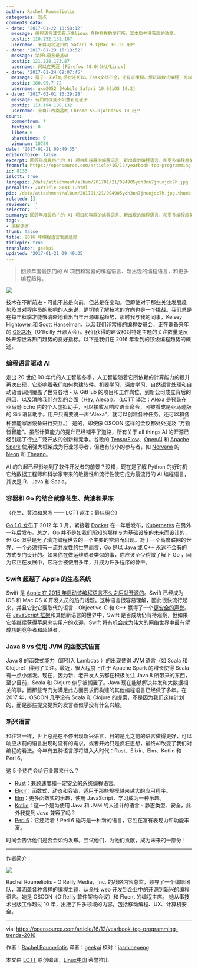 ```yaml
---
author: Rachel Roumeliotis
categories: 观点
comments_data:
- date: '2017-01-22 10:58:12'
  message: 编程语言其实有点像linux 各种各样的发行版，其本质并没有质的改变。
  postip: 110.252.132.187
  username: 来自河北沧州的 Safari 9.1|Mac 10.11 用户
- date: '2017-01-23 15:19:52'
  message: 学好C语言是基础
  postip: 121.228.173.87
  username: 何以在天涯 [Firefox 48.0|GNU/Linux]
- date: '2017-01-24 09:07:45'
  message: 看了一天elm,感觉还可以。Task文档不全，还有点模糊。想玩函数式编程，可以看下erlang
  postip: 180.99.7.72
  username: gxm2052 [Mobile Safari 10.0|iOS 10.2]
- date: '2017-02-01 16:29:28'
  message: 有质的改变不如重新造轮子
  postip: 113.194.100.132
  username: 来自江西南昌的 Chrome 55.0|Windows 10 用户
count:
  commentnum: 4
  favtimes: 0
  likes: 0
  sharetimes: 0
  viewnum: 10759
date: '2017-01-21 09:49:35'
editorchoice: false
excerpt: 回顾年度最热门的 AI 项目和容器的编程语言、新出现的编程语言，和更多编程趋势。
fromurl: https://opensource.com/article/16/12/yearbook-top-programming-trends-2016
id: 8133
islctt: true
largepic: /data/attachment/album/201701/21/094905ydh3nn7jnuojdc7h.jpg
permalink: /article-8133-1.html
pic: /data/attachment/album/201701/21/094905ydh3nn7jnuojdc7h.jpg.thumb.jpg
related: []
reviewer: ''
selector: ''
summary: 回顾年度最热门的 AI 项目和容器的编程语言、新出现的编程语言，和更多编程趋势。
tags:
- 编程语言
thumb: false
title: 2016 年编程语言发展趋势
titlepic: true
translator: geekpi
updated: '2017-01-21 09:49:35'
---
```



> 
> 回顾年度最热门的 AI 项目和容器的编程语言、新出现的编程语言，和更多编程趋势。
> 
> 
> 


![](/data/attachment/album/201701/21/094905ydh3nn7jnuojdc7h.jpg)


技术在不断前进 - 可能不总是向前，但总是在变动。但即使对于那些关注发展趋势及其对程序员的影响的人来说，确切地了解技术的方向也是一个挑战。我们总是在每年秋季才能够清晰地看出当年开源编程趋势，那时我与我的同事，Kelsey Hightower 和 Scott Hanselman，以及我们非常棒的编程委员会，正在筹备来年的 [OSCON](http://conferences.oreilly.com/oscon/oscon-tx)（O'Reilly 开源大会）。我们获得的建议和对特定主题的关注数量是反映开源世界热门趋势的良好指标。以下是我们在 2016 年看到的顶级编程趋势的概述。


### 编程语言驱动 AI


走出 20 世纪 90 年代的人工智能冬季，人工智能随着它所依赖的计算能力的提升再次出现，它影响着我们如何构建软件。机器学习、深度学习、自然语言处理和自动语音识别覆盖了世界各地 - 从 GitHub 的项目和工作岗位，到新公司成立背后的原因，以及清除我们杂乱的台面（Hey, Alexa!）。（LCTT 译注：Alexa 是预装在亚马逊 Echo 内的个人虚拟助手，可以接收及响应语音命令，可被看成是亚马逊版的 Siri 语音助手。用户只需要说一声“Alexa”，就可以创建各种任务，还可以和各种智能家居设备进行交互。） 是的，即使像 OSCON 这样的会议都处处提及 <ruby> “万物皆智能” <rt>  all things AI </rt></ruby> 。虽然计算能力的提升已经铺平了道路，所有关于 all things AI 的开源已经引起了行业广泛开放的创新和竞争。谷歌的 [TensorFlow](https://www.tensorflow.org/)、[OpenAI](https://openai.com/blog/) 和 [Apache Spark](http://spark.apache.org/) 使用强大框架成为行业领导者，但也有较小的参与者，如 [Nervana](https://www.nervanasys.com/) 的 [Neon](https://github.com/NervanaSystems/neon) 和 [Theano](https://github.com/benanne/nervana_theano)。


AI 的兴起已经影响到了软件开发者的前景？没错，现在是了解 Python 的好时机 - 它给数据工程师和科学家带来的敏捷性和流行性使它成为最流行的 AI 编程语言，其次是 R、Java 和 Scala。


### 容器和 Go 的结合就像花生、黄油和果冻


（花生、黄油和果冻 —— LCTT译注：最佳组合）


[Go 1.0 发布](https://blog.golang.org/go-version-1-is-released)于 2012 年 3 月。紧接着 [Docker](https://opensource.com/resources/what-docker) 在一年后发布，[Kubernetes](https://opensource.com/resources/what-is-kubernetes) 在另外一年后发布。总之，Go 并不是如我们所知的那样专为基础设施的未来而设计的，但 Go 似乎是为了填充编程世界的一个主要的空洞而出现。对于一个高度联网的世界、一个必须拥有一流并发性的世界而言，Go 是以 Java 或 C++ 永远不会有的方式专门设计的。如果你在做运维或者类似的事，你应该至少稍微了解下 Go ，因为它正在发展中，它将会被使用多年，并成为许多程序的骨干。


### Swift 超越了 Apple 的生态系统


Swift 是 [Apple 在 2015 年启动该编程语言不久之后就开源的](/article-6689-1.html)。Swift 已经成为 iOS 和 Mac OS X 开发人员的热门话题。这种语言很容易理解，因此很快流行起来，并且它比它要取代的语言 - Objective-C 和 C++ 赢得了一个[更安全的声誉](http://www.infoworld.com/article/2920333/mobile-development/swift-vs-objective-c-10-reasons-the-future-favors-swift.html)。在 [JavaScript 框架](https://opensource.com/article/16/11/15-javascript-frameworks-libraries)和其他新语言的世界中，Swift 是否成功仍有待观察，但如果它能继续获得苹果忠实用户的欢迎，Swift 将有机会成为伟大的网络世界中最有望成功的竞争者和超越者。


### Java 8 vs 使用 JVM 的函数式语言


Java 8 的函数式能力（即引入 Lambdas ）的出现使得 JVM 语言（如 Scala 和 Clojure）得到了关注。最近，很大程度上由于 Apache Spark 的增长使得 Scala 有一点小爆发。现在，因为新、老开发人员都在积极关注 Java 8 所带来的东西，至少目前，Scala 和 Clojure 似乎被搁置了。Java 现在能够解决并发和大数据相关的事，而那些专门为满足此方面要求而构建的其他编程语言已经做了多年。在 2017 年，OSCON 几乎没有 Scala 和 Clojure 的提案，不是因为我们这样计划的，而是那些提交提案的发言者似乎没有什么兴趣。


### 新兴语言


和往常一样，世上总是在不停出现新兴语言，目的是比之前的语言做得更好，可以响应从前的语言出现时没有的需求，或者开始只是疯狂思想，最终却改变了我们对编程的看法。今年有五种语言即将进入大时代：Rust、Elixir、Elm、Kotlin 和 Perl 6。


这 5 个热门会给行业带来什么？


* [Rust](https://www.rust-lang.org/en-US/)：兼顾速度和一定安全的系统编程语言。
* [Elixir](http://elixir-lang.org/)：函数式、动态和容错，适用于那些规模越来越大的应用程序。
* [Elm](http://elm-lang.org/)：更多函数式的乐趣，使用 JavaScript，学习成为一种乐趣。
* [Kotlin](https://kotlinlang.org/)：这一个是为使用 Java 和 JVM 的人设计的语言 - 静态类型、安全，此外我提到 Java 兼容了吗？
* [Perl 6](https://perl6.org/)：它还活着！Perl 6 碰巧是一种新的语言，它胜在富有表现力和功能丰富。


时间会告诉他们是否会如约发布。尝试他们，为他们贡献，成为未来的一部分！




---


作者简介：


![](/data/attachment/album/201701/21/094939kz371nwxso777496.jpg)


Rachel Roumeliotis - O'Reilly Media，Inc. 的战略内容总监，领导了一个编辑团队，其涵盖各种各样的编程主题，从全栈 web 开发到企业中的开源到新兴的编程语言。她是 OSCON（O'Reilly 软件架构会议）和 Fluent 的编程主席。 她从事技术出版工作超过 10 年，出版了许多领域的内容，包括移动编程、UX、计算机安全。




---


via: <https://opensource.com/article/16/12/yearbook-top-programming-trends-2016>


作者：[Rachel Roumeliotis](https://opensource.com/users/rroumeliotis) 译者：[geekpi](https://github.com/geekpi) 校对：[jasminepeng](https://github.com/jasminepeng)


本文由 [LCTT](https://github.com/LCTT/TranslateProject) 原创编译，[Linux中国](https://linux.cn/) 荣誉推出